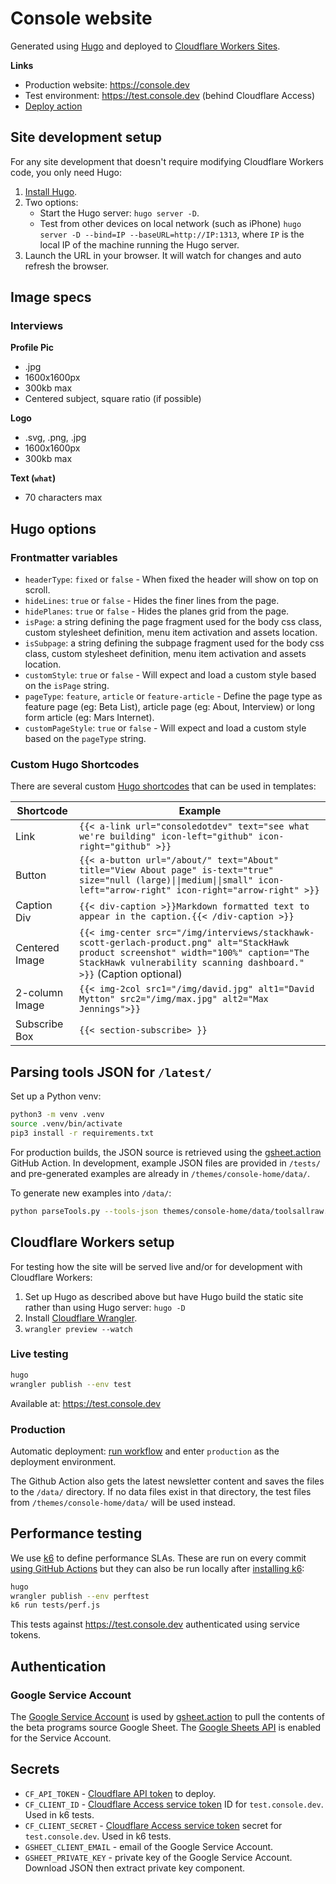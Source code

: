 # Console website

Generated using [Hugo](https://gohugo.io) and deployed to [Cloudflare Workers
Sites](https://developers.cloudflare.com/workers/platform/sites).

**Links**

- Production website: <https://console.dev>
- Test environment: <https://test.console.dev> (behind Cloudflare Access)
- [Deploy
  action](https://github.com/consoledotdev/home/actions?query=workflow%3ADeploy)

## Site development setup

For any site development that doesn't require modifying Cloudflare Workers code,
you only need Hugo:

1. [Install Hugo](https://gohugo.io/getting-started/installing/).
2. Two options:
    - Start the Hugo server: `hugo server -D`.
    - Test from other devices on local network (such as iPhone)
      `hugo server -D --bind=IP --baseURL=http://IP:1313`, where `IP` is the local IP of the
      machine running the Hugo server.
3. Launch the URL in your browser. It will watch for changes and auto refresh
   the browser.

## Image specs

### Interviews

**Profile Pic**

- .jpg
- 1600x1600px
- 300kb max
- Centered subject, square ratio (if possible)

**Logo**

- .svg, .png, .jpg
- 1600x1600px
- 300kb max

**Text (`what`)**

- 70 characters max

## Hugo options

### Frontmatter variables

- `headerType`: `fixed` or `false` - When fixed the header will show on top on
    scroll.
- `hideLines`: `true` or `false` - Hides the finer lines from the page.
- `hidePlanes`: `true` or `false` - Hides the planes grid from the page.
- `isPage`: a string defining the page fragment used for the body css class,
  custom stylesheet definition, menu item activation and assets location.
- `isSubpage`: a string defining the subpage fragment used for the body css class,
  custom stylesheet definition, menu item activation and assets location.
- `customStyle`: `true` or `false` - Will expect and load a custom style based
  on the `isPage` string.
- `pageType`: `feature`, `article` or `feature-article` - Define the page type
  as feature page (eg: Beta List), article page (eg: About, Interview) or long
  form article (eg: Mars Internet).
- `customPageStyle`: `true` or `false` - Will expect and load a custom style
  based on the `pageType` string.

### Custom Hugo Shortcodes

There are several custom [Hugo
shortcodes](https://gohugo.io/templates/shortcode-templates/) that can be used
in templates:

| Shortcode      | Example                                                                                                                                                                                             |
| -------------- | --------------------------------------------------------------------------------------------------------------------------------------------------------------------------------------------------- |
| Link           | `{{< a-link url="consoledotdev" text="see what we're building" icon-left="github" icon-right="github" >}}`                                                                                          |
| Button         | `{{< a-button url="/about/" text="About" title="View About page" is-text="true" size="null (large)\|\|medium\|\|small" icon-left="arrow-right" icon-right="arrow-right" >}}`                            |
| Caption Div    | `{{< div-caption >}}Markdown formatted text to appear in the caption.{{< /div-caption >}}`                                                                                                          |
| Centered Image | `{{< img-center src="/img/interviews/stackhawk-scott-gerlach-product.png" alt="StackHawk product screenshot" width="100%" caption="The StackHawk vulnerability scanning dashboard." >}}` (Caption optional) |
| 2-column Image | `{{< img-2col src1="/img/david.jpg" alt1="David Mytton" src2="/img/max.jpg" alt2="Max Jennings">}}`                                                                                                 |
| Subscribe Box  | `{{< section-subscribe> }}`                                                                                                                                                                         |

## Parsing tools JSON for `/latest/`

Set up a Python venv:

```zsh
python3 -m venv .venv
source .venv/bin/activate
pip3 install -r requirements.txt
```

For production builds, the JSON source is retrieved using the
[gsheet.action](https://github.com/marketplace/actions/gsheet-action) GitHub
Action. In development, example JSON files are provided in `/tests/` and
pre-generated examples are already in `/themes/console-home/data/`.

To generate new examples into `/data/`:

```zsh
python parseTools.py --tools-json themes/console-home/data/toolsallraw.json --beta-json themes/console-home/data/betasallraw.json --ignore-date YES
```

## Cloudflare Workers setup

For testing how the site will be served live and/or for development with
Cloudflare Workers:

1. Set up Hugo as described above but have Hugo build the static site rather
   than using Hugo server: `hugo -D`
2. Install [Cloudflare
   Wrangler](https://developers.cloudflare.com/workers/cli-wrangler/install-update).
3. `wrangler preview --watch`

### Live testing

```zsh
hugo
wrangler publish --env test
```

Available at: <https://test.console.dev>

### Production

Automatic deployment: [run
workflow](https://github.com/consoledotdev/home/actions?query=workflow%3ADeploy)
and enter `production` as the deployment environment.

The Github Action also gets the latest newsletter content and saves the files to
the `/data/` directory. If no data files exist in that directory, the test files
from `/themes/console-home/data/` will be used instead.

## Performance testing

We use [k6](https://k6.io/) to define performance SLAs. These are run on every
commit [using GitHub
Actions](https://k6.io/blog/load-testing-using-github-actions) but they can also
be run locally after [installing
k6](https://k6.io/docs/getting-started/installation):

```zsh
hugo
wrangler publish --env perftest
k6 run tests/perf.js
```

This tests against <https://test.console.dev> authenticated using service
tokens.

## Authentication

### Google Service Account

The [Google Service
Account](https://console.cloud.google.com/iam-admin/serviceaccounts/details/105013685991318651001?orgonly=true&project=console-home-latest&supportedpurview=project)
is used by [gsheet.action](https://github.com/marketplace/actions/gsheet-action)
to pull the contents of the beta programs source Google Sheet. The [Google
Sheets
API](https://console.cloud.google.com/apis/api/sheets.googleapis.com/credentials?project=console-home-latest)
is enabled for the Service Account.

## Secrets

- `CF_API_TOKEN` - [Cloudflare API
    token](https://dash.cloudflare.com/profile/api-tokens) to deploy.
- `CF_CLIENT_ID` - [Cloudflare Access service
  token](https://dash.teams.cloudflare.com/e7764905d1562eb381bdbef888ca7a92/access/service-auth)
  ID for `test.console.dev`. Used in k6 tests.
- `CF_CLIENT_SECRET` - [Cloudflare Access service
  token](https://dash.teams.cloudflare.com/e7764905d1562eb381bdbef888ca7a92/access/service-auth)
  secret for `test.console.dev`. Used in k6 tests.
- `GSHEET_CLIENT_EMAIL` - email of the Google Service Account.
- `GSHEET_PRIVATE_KEY` - private key of the Google Service Account. Download
    JSON then extract private key component.
